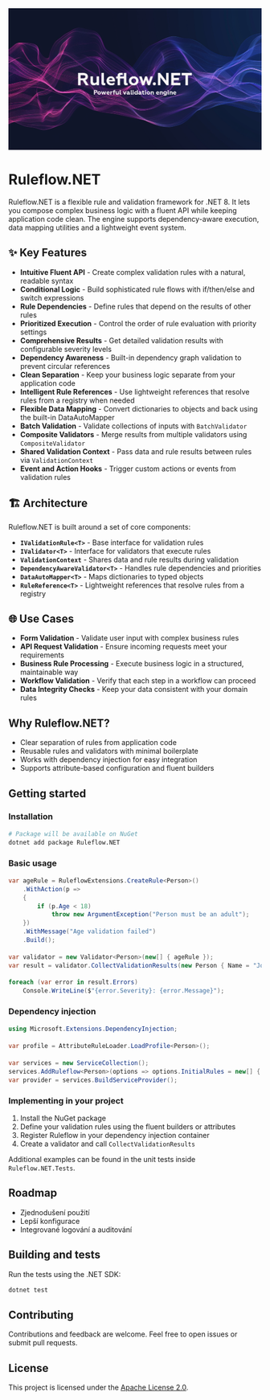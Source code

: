 <div align="center">
  <img src="Ruleflow.NET/Engine/Images/Ruleflow.NET.png" alt="Ruleflow.NET logo" />
</div>

# Ruleflow.NET

Ruleflow.NET is a flexible rule and validation framework for .NET 8. It lets you compose complex business logic with a fluent API while keeping application code clean. The engine supports dependency-aware execution, data mapping utilities and a lightweight event system.

## ✨ Key Features

- **Intuitive Fluent API** - Create complex validation rules with a natural, readable syntax
- **Conditional Logic** - Build sophisticated rule flows with if/then/else and switch expressions
- **Rule Dependencies** - Define rules that depend on the results of other rules
- **Prioritized Execution** - Control the order of rule evaluation with priority settings
- **Comprehensive Results** - Get detailed validation results with configurable severity levels
- **Dependency Awareness** - Built-in dependency graph validation to prevent circular references
- **Clean Separation** - Keep your business logic separate from your application code
- **Intelligent Rule References** - Use lightweight references that resolve rules from a registry when needed
- **Flexible Data Mapping** - Convert dictionaries to objects and back using the built-in DataAutoMapper
- **Batch Validation** - Validate collections of inputs with `BatchValidator`
- **Composite Validators** - Merge results from multiple validators using `CompositeValidator`
- **Shared Validation Context** - Pass data and rule results between rules via `ValidationContext`
- **Event and Action Hooks** - Trigger custom actions or events from validation rules

## 🏗️ Architecture

Ruleflow.NET is built around a set of core components:

- **`IValidationRule<T>`** - Base interface for validation rules
- **`IValidator<T>`** - Interface for validators that execute rules
- **`ValidationContext`** - Shares data and rule results during validation
- **`DependencyAwareValidator<T>`** - Handles rule dependencies and priorities
- **`DataAutoMapper<T>`** - Maps dictionaries to typed objects
- **`RuleReference<T>`** - Lightweight references that resolve rules from a registry

## 🌐 Use Cases

- **Form Validation** - Validate user input with complex business rules
- **API Request Validation** - Ensure incoming requests meet your requirements
- **Business Rule Processing** - Execute business logic in a structured, maintainable way
- **Workflow Validation** - Verify that each step in a workflow can proceed
- **Data Integrity Checks** - Keep your data consistent with your domain rules

## Why Ruleflow.NET?

- Clear separation of rules from application code
- Reusable rules and validators with minimal boilerplate
- Works with dependency injection for easy integration
- Supports attribute-based configuration and fluent builders

## Getting started

### Installation

```bash
# Package will be available on NuGet
dotnet add package Ruleflow.NET
```

### Basic usage

```csharp
var ageRule = RuleflowExtensions.CreateRule<Person>()
    .WithAction(p =>
    {
        if (p.Age < 18)
            throw new ArgumentException("Person must be an adult");
    })
    .WithMessage("Age validation failed")
    .Build();

var validator = new Validator<Person>(new[] { ageRule });
var result = validator.CollectValidationResults(new Person { Name = "John", Age = 17 });

foreach (var error in result.Errors)
    Console.WriteLine($"{error.Severity}: {error.Message}");
```

### Dependency injection

```csharp
using Microsoft.Extensions.DependencyInjection;

var profile = AttributeRuleLoader.LoadProfile<Person>();

var services = new ServiceCollection();
services.AddRuleflow<Person>(options => options.InitialRules = new[] { ageRule }, profile);
var provider = services.BuildServiceProvider();
```

### Implementing in your project

1. Install the NuGet package
2. Define your validation rules using the fluent builders or attributes
3. Register Ruleflow in your dependency injection container
4. Create a validator and call `CollectValidationResults`

Additional examples can be found in the unit tests inside `Ruleflow.NET.Tests`.

## Roadmap

- Zjednodušení použití
- Lepší konfigurace
- Integrované logování a auditování

## Building and tests

Run the tests using the .NET SDK:

```bash
dotnet test
```

## Contributing

Contributions and feedback are welcome. Feel free to open issues or submit pull requests.

## License

This project is licensed under the [Apache License 2.0](LICENSE.txt).
